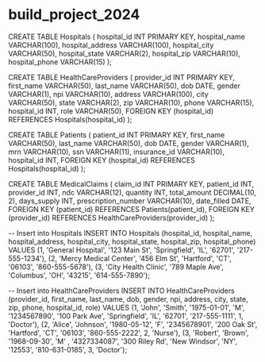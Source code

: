 # build_project_2024
CREATE TABLE Hospitals (
    hospital_id INT PRIMARY KEY,
    hospital_name VARCHAR(100),
    hospital_address VARCHAR(100),
    hospital_city VARCHAR(50),
    hospital_state VARCHAR(2),
    hospital_zip VARCHAR(10),
    hospital_phone VARCHAR(15)
);

CREATE TABLE HealthCareProviders (
    provider_id INT PRIMARY KEY,
    first_name VARCHAR(50),
    last_name VARCHAR(50),
    dob DATE,
    gender VARCHAR(1),
    npi VARCHAR(10),
    address VARCHAR(100),
    city VARCHAR(50),
    state VARCHAR(2),
    zip VARCHAR(10),
    phone VARCHAR(15),
    hospital_id INT,
    role VARCHAR(50),
    FOREIGN KEY (hospital_id) REFERENCES Hospitals(hospital_id)
);

CREATE TABLE Patients (
    patient_id INT PRIMARY KEY,
    first_name VARCHAR(50),
    last_name VARCHAR(50),
    dob DATE,
    gender VARCHAR(1),
    mrn VARCHAR(10),
    ssn VARCHAR(11),
    insurance_id VARCHAR(10),
    hospital_id INT,
    FOREIGN KEY (hospital_id) REFERENCES Hospitals(hospital_id)
);

CREATE TABLE MedicalClaims (
    claim_id INT PRIMARY KEY,
    patient_id INT,
    provider_id INT,
    ndc VARCHAR(12),
    quantity INT,
    total_amount DECIMAL(10, 2),
    days_supply INT,
    prescription_number VARCHAR(10),
    date_filled DATE,
    FOREIGN KEY (patient_id) REFERENCES Patients(patient_id),
    FOREIGN KEY (provider_id) REFERENCES HealthCareProviders(provider_id)
);

-- Insert into Hospitals
INSERT INTO Hospitals (hospital_id, hospital_name, hospital_address, hospital_city, hospital_state, hospital_zip, hospital_phone)
VALUES (1, 'General Hospital', '123 Main St', 'Springfield', 'IL', '62701', '217-555-1234'),
       (2, 'Mercy Medical Center', '456 Elm St', 'Hartford', 'CT', '06103', '860-555-5678'),
       (3, 'City Health Clinic', '789 Maple Ave', 'Columbus', 'OH', '43215', '614-555-7890');

-- Insert into HealthCareProviders
INSERT INTO HealthCareProviders (provider_id, first_name, last_name, dob, gender, npi, address, city, state, zip, phone, hospital_id, role)
VALUES (1, 'John', 'Smith', '1975-01-01', 'M', '1234567890', '100 Park Ave', 'Springfield', 'IL', '62701', '217-555-1111', 1, 'Doctor'),
       (2, 'Alice', 'Johnson', '1980-05-12', 'F', '2345678901', '200 Oak St', 'Hartford', 'CT', '06103', '860-555-2222', 2, 'Nurse'),
       (3, 'Robert', 'Brown', '1968-09-30', 'M' , '4327334087', '300 Riley Rd', 'New Windsor', 'NY', '12553', '810-631-0185', 3, 'Doctor');


